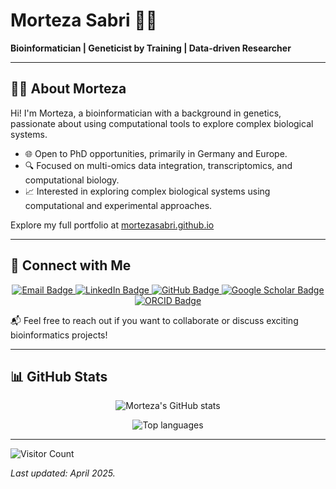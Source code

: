 
# Morteza Sabri 👨‍🔬

**Bioinformatician | Geneticist by Training | Data-driven Researcher**

---

## 👨‍🔬 About Morteza

Hi! I'm Morteza, a bioinformatician with a background in genetics, passionate about using computational tools to explore complex biological systems.

- 🌐 Open to PhD opportunities, primarily in Germany and Europe.
- 🔍 Focused on multi-omics data integration, transcriptomics, and computational biology.
- 📈 Interested in exploring complex biological systems using computational and experimental approaches.

Explore my full portfolio at [mortezasabri.github.io](https://mortezasabri.github.io/)

---

## 🔗 Connect with Me

<p align="center">
  <a href="mailto:morteza_sabri@icloud.com">
    <img src="https://img.shields.io/badge/Email-Click%20to%20Write-blue?style=flat-square&logo=icloud&logoColor=white" alt="Email Badge" />
  </a>
  <a href="https://www.linkedin.com/in/mortezasabri/">
    <img src="https://img.shields.io/badge/LinkedIn-Profile-blue?logo=linkedin&style=flat-square" alt="LinkedIn Badge" />
  </a>
  <a href="https://github.com/mortezasabri">
    <img src="https://img.shields.io/badge/GitHub-Profile-black?logo=github&style=flat-square" alt="GitHub Badge" />
  </a>
  <a href="https://scholar.google.at/citations?user=KuzkDTcAAAAJ">
    <img src="https://img.shields.io/badge/Google_Scholar-Publications-brightgreen?logo=google-scholar&style=flat-square" alt="Google Scholar Badge" />
  </a>
  <a href="https://orcid.org/0000-0001-6662-5984">
    <img src="https://img.shields.io/badge/ORCID-0000--0001--6662--5984-a6ce39?logo=orcid&style=flat-square" alt="ORCID Badge" />
  </a>
</p>

📬 Feel free to reach out if you want to collaborate or discuss exciting bioinformatics projects!

---

## 📊 GitHub Stats

<p align="center">
  <img src="https://github-readme-stats.vercel.app/api?username=mortezasabri&show_icons=true&theme=default&hide=stars,prs&hide_title=false" alt="Morteza's GitHub stats" />
</p>

<p align="center">
  <img src="https://github-readme-stats.vercel.app/api/top-langs/?username=mortezasabri&layout=compact&theme=default" alt="Top languages" />
</p>

---

![Visitor Count](https://komarev.com/ghpvc/?username=mortezasabri&color=blue)

_Last updated: April 2025._
